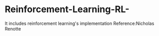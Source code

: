 # Reinforcement-Learning-RL-
It includes reinforcement learning's implementation
Reference:Nicholas Renotte
